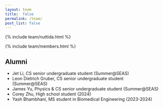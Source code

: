 ```yaml
---
layout: team
title:  false
permalink: /team/
post_list: false
---
```


{% include team/nuttida.html %}

<div class="divider"></div>

{% include team/members.html %}

## Alumni

- Jet Li, CS senior undergraduate student (Summer@SEAS)
- Leon Dietrich Gruber, CS senior undergraduate student (Summer@SEAS)
- James Yu, Physics & CS senior undergraduate student (Summer@SEAS)
- Corey Zhu, High school student (2024)
- Yash Bhambhani, MS student in Biomedical Engineering (2023-2024)